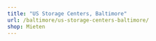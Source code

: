 ```yaml
---
title: "US Storage Centers, Baltimore"
url: /baltimore/us-storage-centers-baltimore/
shop: Mieten
---
```

